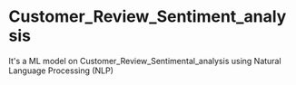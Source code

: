 # Customer_Review_Sentiment_analysis
It's a ML model on Customer_Review_Sentimental_analysis using Natural Language Processing (NLP)
